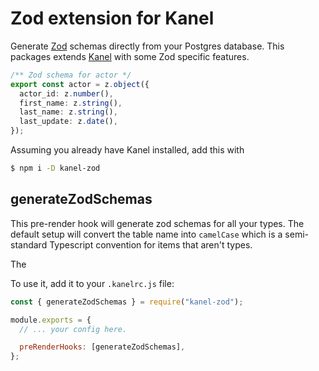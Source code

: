 # Zod extension for Kanel

Generate [Zod](https://github.com/colinhacks/zod) schemas directly from your Postgres database.
This packages extends [Kanel](https://github.com/kristiandupont/kanel) with some Zod specific features.

```typescript
/** Zod schema for actor */
export const actor = z.object({
  actor_id: z.number(),
  first_name: z.string(),
  last_name: z.string(),
  last_update: z.date(),
});
```

Assuming you already have Kanel installed, add this with

```bash
$ npm i -D kanel-zod
```

## generateZodSchemas

This pre-render hook will generate zod schemas for all your types. The default setup will convert the table name into `camelCase` which is a semi-standard Typescript convention for items that aren't types.

The

To use it, add it to your `.kanelrc.js` file:

```javascript
const { generateZodSchemas } = require("kanel-zod");

module.exports = {
  // ... your config here.

  preRenderHooks: [generateZodSchemas],
};
```
